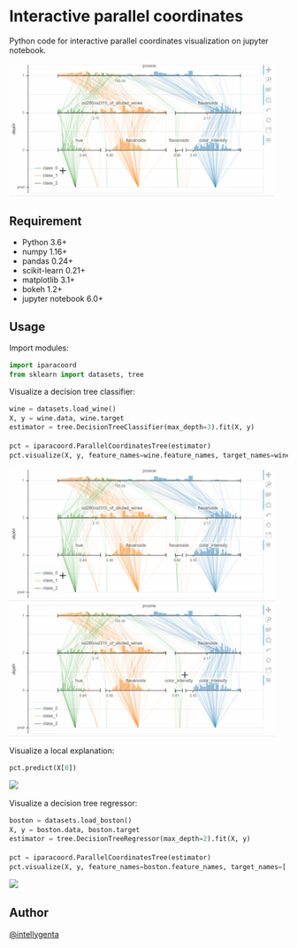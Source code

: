 # Interactive parallel coordinates

Python code for interactive parallel coordinates visualization on jupyter notebook.

<img src="screenshots/wine_mouseover.gif" width="480px">

## Requirement

* Python 3.6+
* numpy 1.16+
* pandas 0.24+
* scikit-learn 0.21+
* matplotlib 3.1+
* bokeh 1.2+
* jupyter notebook 6.0+

## Usage

Import modules:
```python
import iparacoord
from sklearn import datasets, tree
```

Visualize a decision tree classifier:
```python
wine = datasets.load_wine()
X, y = wine.data, wine.target
estimator = tree.DecisionTreeClassifier(max_depth=3).fit(X, y)

pct = iparacoord.ParallelCoordinatesTree(estimator)
pct.visualize(X, y, feature_names=wine.feature_names, target_names=wine.target_names)
```
<img src="screenshots/wine_mouseover.gif" width="480px">
<img src="screenshots/wine_scroll.gif" width="480px">

Visualize a local explanation:
```python
pct.predict(X[0])
```
<img src="screenshots/wine_predict.gif" width="480px">

Visualize a decision tree regressor:
```python
boston = datasets.load_boston()
X, y = boston.data, boston.target
estimator = tree.DecisionTreeRegressor(max_depth=2).fit(X, y)

pct = iparacoord.ParallelCoordinatesTree(estimator)
pct.visualize(X, y, feature_names=boston.feature_names, target_names=['MEDV'])
```
<img src="screenshots/boston.gif" width="480px">

## Author

[@intellygenta](https://twitter.com/intellygenta)
